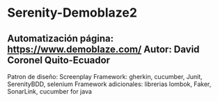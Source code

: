 # Serenity-Demoblaze2
Automatización página: https://www.demoblaze.com/ Autor: David Coronel
Quito-Ecuador
--------------------------------------------------------------------
Patron de diseño: 
Screenplay
Framework: gherkin, cucumber, Junit, SerenityBDD, selenium
Framework adicionales: librerias lombok, Faker, SonarLink, cucumber for java

